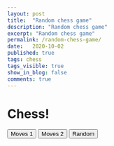 ```yaml
---
layout: post
title:  "Random chess game"
description: "Random chess game"
excerpt: "Random chess game"
permalink: /random-chess-game/
date:   2020-10-02
published: true
tags: chess
tags_visible: true
show_in_blog: false
comments: true
---
```


# Chess!

<div id="myBoard" style="width: 300px"></div>
<button onclick="doChessMoves(board, game, ['e4', 'e5', 'Nf3', 'f5'], 1000)">Moves 1</button>
<button onclick="doChessMoves(board, game, ['d4', 'fxe4', 'Nxe5', 'Nf6'], 1000)">Moves 2</button>
<button onclick="showRandomGame(board, game)">Random</button>

<script type="text/javascript">
	game = new Chess();
	board = Chessboard('myBoard', 'start');
</script>